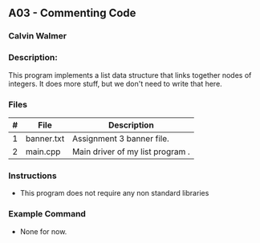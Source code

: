 ## A03 - Commenting Code
### Calvin Walmer
### Description:

This program implements a list data structure that links together nodes of integers. It does more stuff, but we don't need to write that here.

### Files

|   #   | File     | Description                      |
| :---: | -------- | -------------------------------- |
|   1   | banner.txt | Assignment 3 banner file. |
|   2   | main.cpp | Main driver of my list program . |



### Instructions

- This program does not require any non standard libraries

### Example Command

- None for now.

